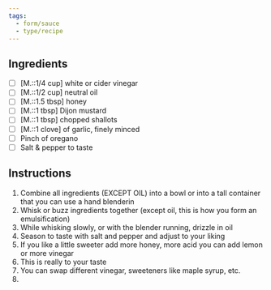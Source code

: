 ```yaml
---
tags:
  - form/sauce
  - type/recipe
---
```


## Ingredients 
- [ ] [M.::1/4 cup] white or cider vinegar
- [ ] [M.::1/2 cup] neutral oil
- [ ] [M.::1.5 tbsp] honey
- [ ] [M.::1 tbsp] Dijon mustard
- [ ] [M.::1 tbsp] chopped shallots
- [ ] [M.::1 clove] of garlic, finely minced
- [ ] Pinch of oregano
- [ ] Salt & pepper to taste

## Instructions
1. Combine all ingredients (EXCEPT OIL) into a bowl or into a tall container that you can use a hand blenderin
2. Whisk or buzz ingredients together (except oil, this is how you form an emulsification)
3. While whisking slowly, or with the blender running,  drizzle in oil
4. Season to taste with salt and pepper and adjust to your liking
5. If you like a little sweeter add more honey, more acid you can add lemon or more vinegar
6. This is really to your taste 
7. You can swap different vinegar, sweeteners like maple syrup, etc.
8. 
